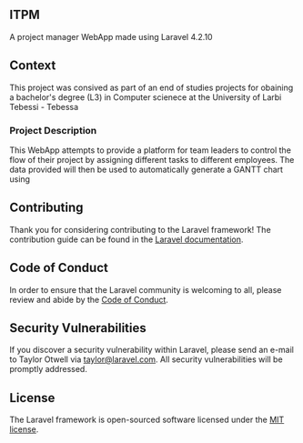 ## ITPM

A project manager WebApp made using Laravel 4.2.10

## Context

This project was consived as part of an end of studies projects for obaining a bachelor's degree (L3) in Computer scienece 
at the University of Larbi Tebessi - Tebessa 

### Project Description
This WebApp attempts to provide a platform for team leaders to control the flow of their project by assigning different tasks to different employees. The data provided will then be used to automatically generate a GANTT chart using 

## Contributing

Thank you for considering contributing to the Laravel framework! The contribution guide can be found in the [Laravel documentation](https://laravel.com/docs/contributions).

## Code of Conduct

In order to ensure that the Laravel community is welcoming to all, please review and abide by the [Code of Conduct](https://laravel.com/docs/contributions#code-of-conduct).

## Security Vulnerabilities

If you discover a security vulnerability within Laravel, please send an e-mail to Taylor Otwell via [taylor@laravel.com](mailto:taylor@laravel.com). All security vulnerabilities will be promptly addressed.

## License

The Laravel framework is open-sourced software licensed under the [MIT license](https://opensource.org/licenses/MIT).
